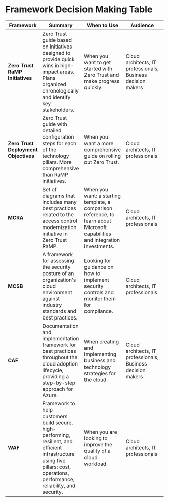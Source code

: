 # Framework Decision Making Table

| **Framework**                  | **Summary**                                                                                                                                               | **When to Use**                                                                                                  | **Audience**                                           | **Organizations**                                             | **Materials**                                                                                                 |
|-------------------------------|-----------------------------------------------------------------------------------------------------------------------------------------------------------|------------------------------------------------------------------------------------------------------------------|--------------------------------------------------------|----------------------------------------------------------------|---------------------------------------------------------------------------------------------------------------|
| **Zero Trust RaMP Initiatives** | Zero Trust guide based on initiatives designed to provide quick wins in high-impact areas. Plans organized chronologically and identify key stakeholders. | When you want to get started with Zero Trust and make progress quickly.                                          | Cloud architects, IT professionals, Business decision makers | Early stage cloud and Zero Trust adopters                    | Project plans with checklists                                                                            |
| **Zero Trust Deployment Objectives** | Zero Trust guide with detailed configuration steps for each of the technology pillars. More comprehensive than RaMP initiatives.                         | When you want a more comprehensive guide on rolling out Zero Trust.                                              | Cloud architects, IT professionals                      | Organizations who have made some progress with Zero Trust     | Deployment plans with primary and secondary objectives                                               |
| **MCRA**                        | Set of diagrams that includes many best practices related to the access control modernization initiative in Zero Trust RaMP.                             | When you want: a starting template, a comparison reference, to learn about Microsoft capabilities and integration investments. | Cloud architects, IT professionals                      | Early stage cloud and Zero Trust adopters                    | PowerPoint slides with diagrams                                                                        |
| **MCSB**                        | A framework for assessing the security posture of an organization's cloud environment against industry standards and best practices.                      | Looking for guidance on how to implement security controls and monitor them for compliance.                      | Cloud architects, IT professionals                      | All                                                            | Detailed specifications of controls and service baselines                                           |
| **CAF**                         | Documentation and implementation framework for best practices throughout the cloud adoption lifecycle, providing a step-by-step approach for Azure.       | When creating and implementing business and technology strategies for the cloud.                                 | Cloud architects, IT professionals, Business decision makers | Organizations needing technical guidance for Microsoft Azure | Best practices, documentation, and tools                                                           |
| **WAF**                         | Framework to help customers build secure, high-performing, resilient, and efficient infrastructure using five pillars: cost, operations, performance, reliability, and security. | When you are looking to improve the quality of a cloud workload.                                                 | Cloud architects, IT professionals                      | All                                                            | Azure Well-Architected Review, Azure Advisor, Docs, Partners, Support, Services, Reference architectures |
